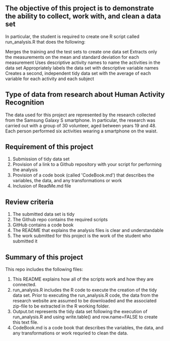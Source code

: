 ## The objective of this project is to demonstrate the ability to collect, work with, and clean a data set
In particular, the student is required to create one R script called run_analysis.R that does the following:

Merges the training and the test sets to create one data set
Extracts only the measurements on the mean and standard deviation for each measurement
Uses descriptive activity names to name the activities in the data set
Appropriately labels the data set with descriptive variable names
Creates a second, independent tidy data set with the average of each variable for each activity and each subject

## Type of data from research about Human Activity Recognition
The data used for this project are represented by the research collected from the Samsung Galaxy S smartphone. In particular, the research was carried out with a group of 30 volunteer, aged between years 19 and 48. Each person performed six activities wearing a smartphone on the waist.

## Requirement of this project
1. Submission of tidy data set
2. Provision of a link to a Github repository with your script for performing the analysis
3. Provision of a code book (called 'CodeBook.md') that describes the variables, the data, and any transformations or work
4. Inclusion of ReadMe.md file

## Review criteria
1. The submitted data set is tidy
2. The Github repo contains the required scripts
3. GitHub contains a code book
4. The README that explains the analysis files is clear and understandable
5. The work submitted for this project is the work of the student who submitted it

## Summary of this project
This repo includes the following files:

1. This README explains how all of the scripts work and how they are connected.
2. run_analysis.R includes the R code to execute the creation of the tidy data set. Prior to executing the run_analysis.R code, the data from the research website are assumed to be downloaded and the associated zip-file to be extracted in the R working folder.
3. Output.txt represents the tidy data set following the execution of run_analysis.R and using write.table() and row.name=FALSE to create this text file.
4. CodeBook.md is a code book that describes the variables, the data, and any transformations or work requried to clean the data.
